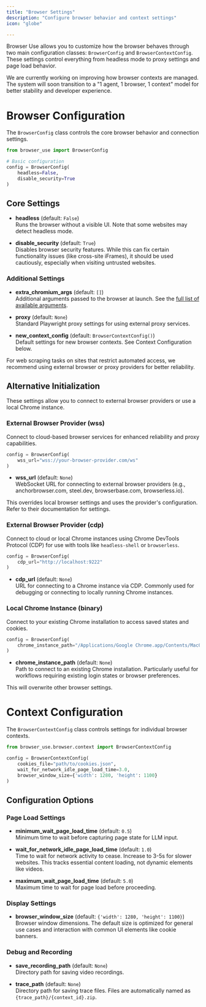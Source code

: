 ```yaml
---
title: "Browser Settings"
description: "Configure browser behavior and context settings"
icon: "globe"

---
```


Browser Use allows you to customize how the browser behaves through two main configuration classes: `BrowserConfig` and `BrowserContextConfig`. These settings control everything from headless mode to proxy settings and page load behavior.

<Note>
  We are currently working on improving how browser contexts are managed. The
  system will soon transition to a "1 agent, 1 browser, 1 context" model for
  better stability and developer experience.
</Note>

# Browser Configuration

The `BrowserConfig` class controls the core browser behavior and connection settings.

```python
from browser_use import BrowserConfig

# Basic configuration
config = BrowserConfig(
    headless=False,
    disable_security=True
)
```

## Core Settings

- **headless** (default: `False`)  
  Runs the browser without a visible UI. Note that some websites may detect headless mode.

- **disable_security** (default: `True`)  
  Disables browser security features. While this can fix certain functionality issues (like cross-site iFrames), it should be used cautiously, especially when visiting untrusted websites.

### Additional Settings

- **extra_chromium_args** (default: `[]`)  
  Additional arguments passed to the browser at launch. See the [full list of available arguments](https://github.com/browser-use/browser-use/blob/main/browser_use/browser/browser.py#L154).

- **proxy** (default: `None`)  
  Standard Playwright proxy settings for using external proxy services.

- **new_context_config** (default: `BrowserContextConfig()`)  
  Default settings for new browser contexts. See Context Configuration below.

<Note>
  For web scraping tasks on sites that restrict automated access, we recommend
  using external browser or proxy providers for better reliability.
</Note>

## Alternative Initialization

These settings allow you to connect to external browser providers or use a local Chrome instance.

### External Browser Provider (wss)

Connect to cloud-based browser services for enhanced reliability and proxy capabilities.

```python
config = BrowserConfig(
    wss_url="wss://your-browser-provider.com/ws"
)
```

- **wss_url** (default: `None`)  
  WebSocket URL for connecting to external browser providers (e.g., anchorbrowser.com, steel.dev, browserbase.com, browserless.io).

<Note>
  This overrides local browser settings and uses the provider's configuration.
  Refer to their documentation for settings.
</Note>

### External Browser Provider (cdp)

Connect to cloud or local Chrome instances using Chrome DevTools Protocol (CDP) for use with tools like `headless-shell` or `browserless`.

```python
config = BrowserConfig(
    cdp_url="http://localhost:9222"
)
```

- **cdp_url** (default: `None`)  
  URL for connecting to a Chrome instance via CDP. Commonly used for debugging or connecting to locally running Chrome instances.

### Local Chrome Instance (binary)

Connect to your existing Chrome installation to access saved states and cookies.

```python
config = BrowserConfig(
    chrome_instance_path="/Applications/Google Chrome.app/Contents/MacOS/Google Chrome"
)
```

- **chrome_instance_path** (default: `None`)  
  Path to connect to an existing Chrome installation. Particularly useful for workflows requiring existing login states or browser preferences.

<Note>This will overwrite other browser settings.</Note>

# Context Configuration

The `BrowserContextConfig` class controls settings for individual browser contexts.

```python
from browser_use.browser.context import BrowserContextConfig

config = BrowserContextConfig(
    cookies_file="path/to/cookies.json",
    wait_for_network_idle_page_load_time=3.0,
    browser_window_size={'width': 1280, 'height': 1100}
)
```

## Configuration Options

### Page Load Settings

- **minimum_wait_page_load_time** (default: `0.5`)  
  Minimum time to wait before capturing page state for LLM input.

- **wait_for_network_idle_page_load_time** (default: `1.0`)  
  Time to wait for network activity to cease. Increase to 3-5s for slower websites. This tracks essential content loading, not dynamic elements like videos.

- **maximum_wait_page_load_time** (default: `5.0`)  
  Maximum time to wait for page load before proceeding.

### Display Settings

- **browser_window_size** (default: `{'width': 1280, 'height': 1100}`)  
  Browser window dimensions. The default size is optimized for general use cases and interaction with common UI elements like cookie banners.

### Debug and Recording

- **save_recording_path** (default: `None`)  
  Directory path for saving video recordings.

- **trace_path** (default: `None`)  
  Directory path for saving trace files. Files are automatically named as `{trace_path}/{context_id}.zip`.